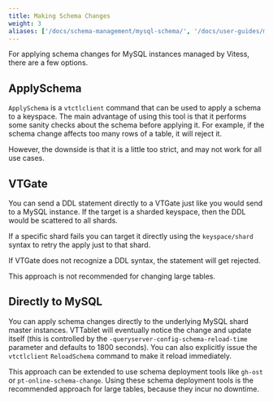 ```yaml
---
title: Making Schema Changes
weight: 3
aliases: ['/docs/schema-management/mysql-schema/', '/docs/user-guides/mysql-schema/', '/docs/user-guides/making-schema-changes/']
---
```


For applying schema changes for MySQL instances managed by Vitess, there are a few options.

## ApplySchema

`ApplySchema` is a `vtctlclient` command that can be used to apply a schema to a keyspace. The main advantage of using this
tool is that it performs some sanity checks about the schema before applying it. For example, if the schema change
affects too many rows of a table, it will reject it.

However, the downside is that it is a little too strict, and may not work for all use cases.

## VTGate

You can send a DDL statement directly to a VTGate just like you would send to a MySQL instance. If the target is a sharded keyspace,
then the DDL would be scattered to all shards.

If a specific shard fails you can target it directly using the `keyspace/shard` syntax to retry the apply just to that shard.

If VTGate does not recognize a DDL syntax, the statement will get rejected.

This approach is not recommended for changing large tables.

## Directly to MySQL

You can apply schema changes directly to the underlying MySQL shard master instances. VTTablet will eventually notice the change
and update itself (this is controlled by the `-queryserver-config-schema-reload-time` parameter and defaults to 1800 seconds).
You can also explicitly issue the `vtctlclient` `ReloadSchema` command to make it reload immediately.

This approach can be extended to use schema deployment tools like `gh-ost` or `pt-online-schema-change`. Using these schema
deployment tools is the recommended approach for large tables, because they incur no downtime.
